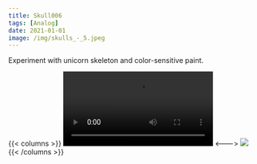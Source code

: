 ```yaml
---
title: Skull006
tags: [Analog]
date: 2021-01-01
image: /img/skulls_-_5.jpeg
---
```

Experiment with unicorn skeleton and color-sensitive paint.

{{< columns >}}
![timelapse.mov](/img/timelapse.mov)
<--->
![](/img/skulls_-_3.jpeg)
{{< /columns >}}
